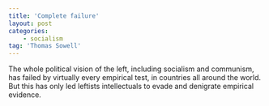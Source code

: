 ```yaml
---
title: 'Complete failure'
layout: post
categories:
    - socialism
tag: 'Thomas Sowell'
---
```


The whole political vision of the left, including socialism and communism, has failed by virtually every empirical test, in countries all around the world. But this has only led leftists intellectuals to evade and denigrate empirical evidence.